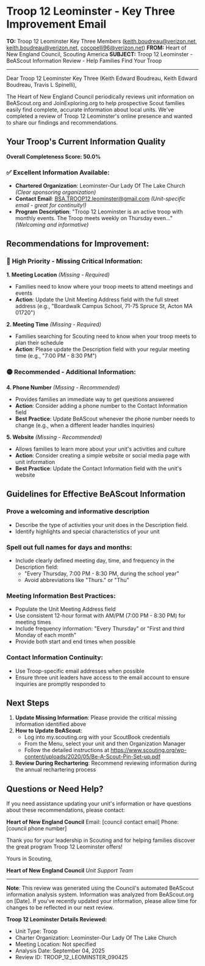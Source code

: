 # Troop 12 Leominster - Key Three Improvement Email

**TO:** Troop 12 Leominster Key Three Members (keith.boudreau@verizon.net, keith.boudreau@verizon.net, cocopelli96@verizon.net)
**FROM:** Heart of New England Council, Scouting America
**SUBJECT:** Troop 12 Leominster - BeAScout Information Review - Help Families Find Your Troop

---

Dear Troop 12 Leominster Key Three (Keith Edward Boudreau, Keith Edward Boudreau, Travis L Spinelli),

The Heart of New England Council periodically reviews unit information on BeAScout.org and JoinExploring.org to help prospective Scout families easily find complete, accurate information about local units. We've completed a review of Troop 12 Leominster's online presence and wanted to share our findings and recommendations.

## Your Troop's Current Information Quality

**Overall Completeness Score: 50.0%**

### ✅ **Excellent Information Available:**
- **Chartered Organization**: Leominster-Our Lady Of The Lake Church *(Clear sponsoring organization)*
- **Contact Email**: BSA.TROOP12.leominster@gmail.com *(Unit-specific email - great for continuity!)*
- **Program Description**: "Troop 12 Leominster is an active troop with monthly events.  The Troop meets weekly on Thursday even..." *(Welcoming and informative)*

## Recommendations for Improvement:

### 🔴 **High Priority - Missing Critical Information:**

**1. Meeting Location** *(Missing - Required)*
- Families need to know where your troop meets to attend meetings and events
- **Action**: Update the Unit Meeting Address field with the full street address (e.g., "Boardwalk Campus School, 71-75 Spruce St, Acton MA 01720")

**2. Meeting Time** *(Missing - Required)*
- Families searching for Scouting need to know when your troop meets to plan their schedule
- **Action**: Please update the Description field with your regular meeting time (e.g., "7:00 PM - 8:30 PM")

### 🟡 **Recommended - Additional Information:**

**4. Phone Number** *(Missing - Recommended)*
- Provides families an immediate way to get questions answered
- **Action**: Consider adding a phone number to the Contact Information field
- **Best Practice**: Update BeAScout whenever the phone number needs to change (e.g., when a different leader handles inquiries)

**5. Website** *(Missing - Recommended)*
- Allows families to learn more about your unit's activities and culture
- **Action**: Consider creating a simple website or social media page with unit information
- **Best Practice**: Update the Contact Information field with the unit's website

## Guidelines for Effective BeAScout Information

### **Prove a welcoming and informative description**
- Describe the type of activities your unit does in the Description field.
- Identify highlights and special characteristics of your unit

### **Spell out full names for days and months:**
- Include clearly defined meeting day, time, and frequency in the Description field:
  - "Every Thursday, 7:00 PM - 8:30 PM, during the school year"
  - Avoid abbreviations like "Thurs." or "Thu"

### **Meeting Information Best Practices:**
- Populate the Unit Meeting Address field
- Use consistent 12-hour format with AM/PM (7:00 PM - 8:30 PM) for meeting times
- Include frequency information: "Every Thursday" or "First and third Monday of each month"
- Provide both start and end times when possible

### **Contact Information Continuity:**
- Use Troop-specific email addresses when possible
- Ensure three unit leaders have access to the email account to ensure inquiries are promptly responded to

## Next Steps

1. **Update Missing Information**: Please provide the critical missing information identified above
2. **How to Update BeAScout**: 
   - Log into my.scouting.org with your ScoutBook credentials
   - From the Menu, select your unit and then Organization Manager
   - Follow the detailed instructions at
     https://www.scouting.org/wp-content/uploads/2020/05/Be-A-Scout-Pin-Set-up.pdf
3. **Review During Rechartering**: Recommend reviewing information during the annual rechartering process

## Questions or Need Help?

If you need assistance updating your unit's information or have questions about these recommendations, please contact:

**Heart of New England Council**
Email: [council contact email]
Phone: [council phone number]

Thank you for your leadership in Scouting and for helping families discover the great program Troop 12 Leominster offers!

Yours in Scouting,

**Heart of New England Council**
*Unit Support Team*

---

**Note**: This review was generated using the Council's automated BeAScout information analysis system. Information was analyzed from BeAScout.org on [Date]. If you've recently updated your information, please allow time for changes to be reflected in our next review.

**Troop 12 Leominster Details Reviewed:**
- Unit Type: Troop
- Charter Organization: Leominster-Our Lady Of The Lake Church
- Meeting Location: Not specified
- Analysis Date: September 04, 2025
- Review ID: TROOP_12_LEOMINSTER_090425
